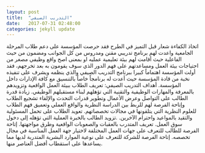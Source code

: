 ```yaml
---
layout: post
title:  "التدريب الصيفي"
date:   2017-07-31 02:48:00
categories: jekyll update
---
```

اتخاذ الكفاءة شعار قبل التميز في الطرح فقد حرصت المؤسسة على دعم طلاب المرحلة الجامعية واعدت لهم برنامج تدريبي مقنن ومدروس من كل الجوانب ومضمون من حيث الفاعلية حيث أقامت لهم بيئة تعليمية عمليه او بمعنى
اصح واقع وظيفي مصغر من احتياجات بيئة العمل ومساعدتهم على فهم الدور الذي سوف يقومون به بعد تخرجهم، فقد أولت المؤسسة اهتماماً كبيرا ببرنامج التدريب الصيفي والذي ينظمه ويشرف على تنفيذه نخبة من قادة المؤسسة حيث أعدت له برنامجاً خاصاً بالتنسيق مع كافة الإدارات داخل المؤسسة.
أهداف التدريب الصيفي:
تعریف الطلاب ببيئة العمل الواقعیة وتزویدهم بالمعرفة والمهارات الوظیفیة والتقنیة التي تؤهلهم لبناء مستقبلهم الوظیفي.
زیادة قدرة الطالب على التواصل وعرض الأعمال وتطویر قدرات التحدث والإلقاء ​تشجیع الطلاب وإتاحة الفرصة لهم للربط بین الدراسة النظریة والواقع العملي وتعمیق فهم الطلاب للعلوم النظریة التي یتلقونها في مجالات تخصصاتهم.
تعوید الطلاب على تحمل المسئولیة والتقید بالمواعید واحترام الآخرین.
.تزوید الطالب بالخبرة العملیة التي تؤهله إلى دخول سوق العمل.
تعریف المتدرب بالعقبات والصعوبات الواقعیة وطرق مواجهتها.
إتاحة الفرصة للطالب للتعرف على جهات العمل المختلفة لاختیار جهة العمل المناسبة في مجال تخصصه.
إتاحة الفرصة للشركة للتعرف على نوعیة الموارد البشریة المتدربة لدیها مما یساعدها على استقطاب أفضل العناصر منها. 
